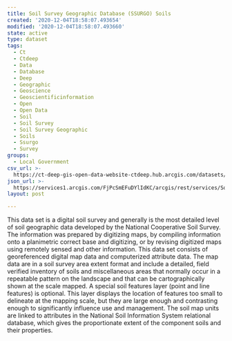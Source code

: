 ```yaml
---
title: Soil Survey Geographic Database (SSURGO) Soils
created: '2020-12-04T18:58:07.493654'
modified: '2020-12-04T18:58:07.493660'
state: active
type: dataset
tags:
  - Ct
  - Ctdeep
  - Data
  - Database
  - Deep
  - Geographic
  - Geoscience
  - Geoscientificinformation
  - Open
  - Open Data
  - Soil
  - Soil Survey
  - Soil Survey Geographic
  - Soils
  - Ssurgo
  - Survey
groups:
  - Local Government
csv_url: >-
  https://ct-deep-gis-open-data-website-ctdeep.hub.arcgis.com/datasets/388a3bd1a8a74609a997fdbbed208005_0.csv?outSR=%7B%22latestWkid%22%3A2234%2C%22wkid%22%3A102656%7D
json_url: >-
  https://services1.arcgis.com/FjPcSmEFuDYlIdKC/arcgis/rest/services/Soil_Survey_Geographic_Database_for_State_Of_Connecticut_Polygons/FeatureServer/0
layout: post

---
```

This data set is a digital soil survey and generally is the most detailed level of soil geographic data developed by the National Cooperative Soil Survey. The information was prepared by digitizing maps, by compiling information onto a planimetric correct base and digitizing, or by revising digitized maps using remotely sensed and other information.
This data set consists of georeferenced digital map data and computerized attribute data. The map data are in a soil survey area extent format and include a detailed, field verified inventory of soils and miscellaneous areas that normally occur in a repeatable pattern on the landscape and that can be cartographically shown at the scale mapped. A special soil features layer (point and line features) is optional. This layer displays the location of features too small to delineate at the mapping scale, but they are large enough and contrasting enough to significantly influence use and management. The soil map units are linked to attributes in the National Soil Information System relational database, which gives the proportionate extent of the component soils and their properties.
